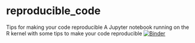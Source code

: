 # reproducible_code
Tips for making your code reproducible
A Jupyter notebook running on the R kernel with some tips to make your code reproducible
[![Binder](https://mybinder.org/badge_logo.svg)](https://mybinder.org/v2/gh/sarahsid10/reproducible_code/)
